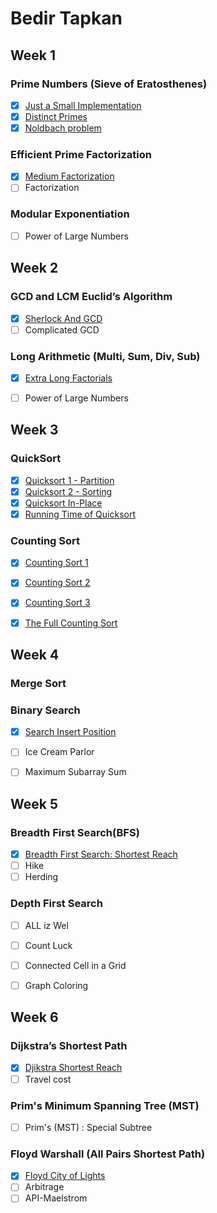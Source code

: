 # Bedir Tapkan

## Week 1
### Prime Numbers (Sieve of Eratosthenes)
- [x] [Just a Small Implementation]()
- [x] [Distinct Primes]()
- [x] [Noldbach problem]()

### Efficient Prime Factorization
- [x] [Medium Factorization]()
- [ ] Factorization

### Modular Exponentiation
- [ ] Power of Large Numbers


## Week 2
### GCD and LCM Euclid’s Algorithm
- [x] [Sherlock And GCD]()
- [ ] Complicated GCD

### Long Arithmetic (Multi, Sum, Div, Sub)
- [x] [Extra Long Factorials]() 
- [ ] Power of Large Numbers


## Week 3
### QuickSort
- [x] [Quicksort 1 - Partition](https://github.com/NAU-ACM/ACM-ICPC-Lab-HW/blob/master/Nadide/Questions/quickSort1_partition.c)
- [x] [Quicksort 2 - Sorting](https://github.com/NAU-ACM/ACM-ICPC-Lab-HW/blob/master/Nadide/Questions/quickSort2_sorting.c)
- [x] [Quicksort In-Place](https://github.com/NAU-ACM/ACM-ICPC-Lab-HW/blob/master/Nadide/Questions/quickSort_inPlace.c)
- [x] [Running Time of Quicksort](https://github.com/NAU-ACM/ACM-ICPC-Lab-HW/blob/master/Nadide/Questions/runningTimeOfQuicksort.c)

### Counting Sort
- [x] [Counting Sort 1](https://github.com/NAU-ACM/ACM-ICPC-Lab-HW/blob/master/Nadide/Questions/countingSort1.c)
- [x] [Counting Sort 2](https://github.com/NAU-ACM/ACM-ICPC-Lab-HW/blob/master/Nadide/Questions/countingSort2.c)
- [x] [Counting Sort 3](https://github.com/NAU-ACM/ACM-ICPC-Lab-HW/blob/master/Nadide/Questions/countingSort3.c)
- [x] [The Full Counting Sort](https://github.com/NAU-ACM/ACM-ICPC-Lab-HW/blob/master/Nadide/Questions/theFullCountingSort.c)


## Week 4
### Merge Sort

### Binary Search
- [x] [Search Insert Position]()
- [ ] Ice Cream Parlor
- [ ] Maximum Subarray Sum


## Week 5
### Breadth First Search(BFS)
- [x] [Breadth First Search: Shortest Reach](https://github.com/NAU-ACM/ACM-ICPC-Lab-HW/blob/master/Nadide/Questions/breadthFirstSearchShortestPath.c)
- [ ] Hike
- [ ] Herding

### Depth First Search
- [ ] ALL iz Wel
- [ ] Count Luck
- [ ] Connected Cell in a Grid
- [ ] Graph Coloring


## Week 6
### Dijkstra’s Shortest Path
- [x] [Djikstra Shortest Reach](https://github.com/NAU-ACM/ACM-ICPC-Lab-HW/blob/master/Nadide/Questions/dijkstraShortestPath.c)
- [ ] Travel cost

### Prim's Minimum Spanning Tree (MST)
- [ ] Prim's (MST) : Special Subtree

### Floyd Warshall (All Pairs Shortest Path)
- [x] [Floyd City of Lights](https://github.com/NAU-ACM/ACM-ICPC-Lab-HW/blob/master/Nadide/Questions/floydCityOfBlindingLights.c)
- [ ] Arbitrage
- [ ] API-Maelstrom